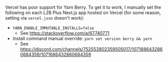 Vercel has poor support for Yarn Berry. To get it to work, I manually set the following on each L2B Plus Next.js app hosted on Vercel (for some reason, setting via `vercel.json` doesn't work):

- `YARN_ENABLE_IMMUTABLE_INSTALLS=false`
  - See https://stackoverflow.com/a/67740771
- Install command manual override: `yarn set version berry && yarn`
  - See https://discord.com/channels/752553802359505017/1071686432860684359/1071686432860684359
